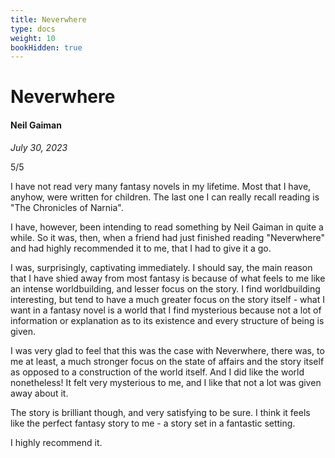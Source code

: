 ```yaml
---
title: Neverwhere
type: docs
weight: 10
bookHidden: true
---
```


# Neverwhere

#### Neil Gaiman

*July 30, 2023*  

5/5

I have not read very many fantasy novels in my lifetime. Most that I have, anyhow, were written for children. The last one I can really recall reading is "The Chronicles of Narnia". 

I have, however, been intending to read something by Neil Gaiman in quite a while. So it was, then, when a friend had just finished reading "Neverwhere" and had highly recommended it to me, that I had to give it a go.

I was, surprisingly, captivating immediately. I should say, the main reason that I have shied away from most fantasy is because of what feels to me like an intense worldbuilding, and lesser focus on the story. I find worldbuilding interesting, but tend to have a much greater focus on the story itself - what I want in a fantasy novel is a world that I find mysterious because not a lot of information or explanation as to its existence and every structure of being is given.

I was very glad to feel that this was the case with Neverwhere, there was, to me at least, a much stronger focus on the state of affairs and the story itself as opposed to a construction of the world itself. And I did like the world nonetheless! It felt very mysterious to me, and I like that not a lot was given away about it.

The story is brilliant though, and very satisfying to be sure. I think it feels like the perfect fantasy story to me - a story set in a fantastic setting.

I highly recommend it.
